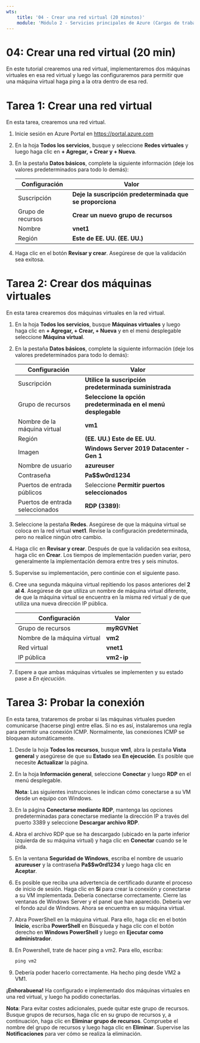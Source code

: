 ```yaml
---
wts:
    title: '04 - Crear una red virtual (20 minutos)'
    module: 'Módulo 2 - Servicios principales de Azure (Cargas de trabajo)'
---
```

# 04: Crear una red virtual (20 min)

En este tutorial crearemos una red virtual, implementaremos dos máquinas virtuales en esa red virtual y luego las configuraremos para permitir que una máquina virtual haga ping a la otra dentro de esa red.

# Tarea 1: Crear una red virtual 

En esta tarea, crearemos una red virtual. 

1. Inicie sesión en Azure Portal en <a href="https://portal.azure.com" target="_blank"><span style="color: #0066cc;" color="#0066cc">https://portal.azure.com</span></a>

2. En la hoja **Todos los servicios**, busque y seleccione **Redes virtuales** y luego haga clic en **+ Agregar, + Crear y + Nueva**. 

3. En la pestaña **Datos básicos**, complete la siguiente información (deje los valores predeterminados para todo lo demás):

    | Configuración | Valor | 
    | --- | --- |
    | Suscripción | **Deje la suscripción predeterminada que se proporciona** |
    | Grupo de recursos | **Crear un nuevo grupo de recursos** |
    | Nombre | **vnet1** |
    | Región | **Este de EE. UU. (EE. UU.)** |
    
   
4. Haga clic en el botón **Revisar y crear**. Asegúrese de que la validación sea exitosa.


# Tarea 2: Crear dos máquinas virtuales

En esta tarea crearemos dos máquinas virtuales en la red virtual. 

1. En la hoja **Todos los servicios**, busque **Máquinas virtuales** y luego haga clic en **+ Agregar, + Crear, + Nueva** y en el menú desplegable seleccione **Máquina virtual**. 

2. En la pestaña **Datos básicos**, complete la siguiente información (deje los valores predeterminados para todo lo demás):

   | Configuración | Valor | 
   | --- | --- |
   | Suscripción | **Utilice la suscripción predeterminada suministrada** |
   | Grupo de recursos |  **Seleccione la opción predeterminada en el menú desplegable** |
   | Nombre de la máquina virtual | **vm1**|
   | Región | **(EE. UU.) Este de EE. UU.** |
   | Imagen | **Windows Server 2019 Datacenter - Gen 1** |
   | Nombre de usuario| **azureuser** |
   | Contraseña| **Pa$$w0rd1234** |
   | Puertos de entrada públicos| Seleccione **Permitir puertos seleccionados**  |
   | Puertos de entrada seleccionados| **RDP (3389):** |
   

3. Seleccione la pestaña **Redes**. Asegúrese de que la máquina virtual se coloca en la red virtual **vnet1**. Revise la configuración predeterminada, pero no realice ningún otro cambio. 

4. Haga clic en **Revisar y crear**. Después de que la validación sea exitosa, haga clic en **Crear**. Los tiempos de implementación pueden variar, pero generalmente la implementación demora entre tres y seis minutos.

5. Supervise su implementación, pero continúe con el siguiente paso. 

6. Cree una segunda máquina virtual repitiendo los pasos anteriores del **2 al 4**. Asegúrese de que utiliza un nombre de máquina virtual diferente, de que la máquina virtual se encuentra en la misma red virtual y de que utiliza una nueva dirección IP pública.

    | Configuración | Valor |
    | --- | --- |
    | Grupo de recursos | **myRGVNet** |
    | Nombre de la máquina virtual |  **vm2** |
    | Red virtual | **vnet1** |
    | IP pública | **vm2-ip** |

7. Espere a que ambas máquinas virtuales se implementen y su estado pase a *En ejecución*.

# Tarea 3: Probar la conexión 

En esta tarea, trataremos de probar si las máquinas virtuales pueden comunicarse (hacerse ping) entre ellas. Si no es así, instalaremos una regla para permitir una conexión ICMP. Normalmente, las conexiones ICMP se bloquean automáticamente.

1. Desde la hoja **Todos los recursos**, busque **vm1**, abra la pestaña **Vista general** y asegúrese de que su **Estado** sea **En ejecución**. Es posible que necesite **Actualizar** la página.

2. En la hoja **Información general**, seleccione **Conectar** y luego **RDP** en el menú desplegable.

    **Nota**: Las siguientes instrucciones le indican cómo conectarse a su VM desde un equipo con Windows. 

3. En la página **Conectarse mediante RDP**, mantenga las opciones predeterminadas para conectarse mediante la dirección IP a través del puerto 3389 y seleccione **Descargar archivo RDP**.

4. Abra el archivo RDP que se ha descargado (ubicado en la parte inferior izquierda de su máquina virtual) y haga clic en **Conectar** cuando se le pida. 

5. En la ventana **Seguridad de Windows**, escriba el nombre de usuario **azureuser** y la contraseña **Pa$$w0rd1234** y luego haga clic en **Aceptar**.

6. Es posible que reciba una advertencia de certificado durante el proceso de inicio de sesión. Haga clic en **Sí** para crear la conexión y conectarse a su VM implementada. Debería conectarse correctamente. Cierre las ventanas de Windows Server y el panel que han aparecido. Debería ver el fondo azul de Windows. Ahora se encuentra en su máquina virtual.

7. Abra PowerShell en la máquina virtual. Para ello, haga clic en el botón **Inicio**, escriba **PowerShell** en Búsqueda y haga clic con el botón derecho en **Windows PowerShell** y luego en **Ejecutar como administrador**.

8. En Powershell, trate de hacer ping a vm2. Para ello, escriba:

   ```PowerShell
   ping vm2
   ```

 9. Debería poder hacerlo correctamente. Ha hecho ping desde VM2 a VM1.


**¡Enhorabuena!** Ha configurado e implementado dos máquinas virtuales en una red virtual, y luego ha podido conectarlas.

**Nota**: Para evitar costes adicionales, puede quitar este grupo de recursos. Busque grupos de recursos, haga clic en su grupo de recursos y, a continuación, haga clic en **Eliminar grupo de recursos**. Compruebe el nombre del grupo de recursos y luego haga clic en **Eliminar**. Supervise las **Notificaciones** para ver cómo se realiza la eliminación.
